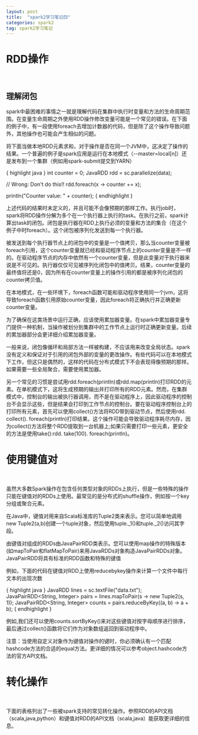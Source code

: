 ```yaml
---
layout: post
title:  "spark2学习笔记四"
categories: spark2
tag: spark2学习笔记
---
```


RDD操作
=======
<br />

理解闭包
-------

spark中最困难的事情之一就是理解代码在集群中执行时变量和方法的生命周期范围。在变量生命周期之外使用RDD操作修改变量可能是一个常见的错误。在下面的例子中，有一段使用foreach去增加计数器的代码，但是除了这个操作导致问题外，其他操作也可能会产生相似的问题。

将下面当做本地RDD元素求和，对于操作是否在同一个JVM中，这决定了操作的结果。一个普遍的例子是spark应用是运行在本地模式（--master=local[n]）还是发布到一个集群（例如用spark-submit提交到YARN）

{ highlight java }
int counter = 0;
JavaRDD<Integer> rdd = sc.parallelize(data);

// Wrong: Don't do this!!
rdd.foreach(x -> counter += x);

println("Counter value: " + counter);
{ endhighlight }

上述代码的结果时未定义的，并且可能不会像预期的那样工作。执行job时，spark将RDD操作分解为多个在一个执行器上执行的task。在执行之前，spark计算出task的闭包。闭包是执行器在RDD上执行必须的变量和方法的集合（在这个例子中时foreach）。这个闭包被序列化发送到每一个执行器。

被发送到每个执行器节点上的闭包中的变量是一个值拷贝，那么当counter变量被foreach引用，这个counter变量就已经和驱动程序节点上的counter变量是不一样的。在驱动程序节点的内存中依然有一个counter变量，但是此变量对于执行器来说是不可见的。执行器仅仅可见被序列化闭包中的值拷贝。结果，counter变量的最终值将还是0，因为所有在counter变量上的操作引用的都是被序列化闭包的counter拷贝值。

在本地模式，在一些环境下，foreach函数可能和驱动程序使用同一个jvm，这将导致foreach函数引用原始counter变量，因此foreach将正确执行并正确更新counter变量。

为了确保在这类场景中运行正确，应该使用累加器变量。在spark中累加器变量专门提供一种机制，当操作被划分到集群中的工作节点上运行时正确更新变量。后续的累加器部分会更详细介绍累加器变量。

一般来说，闭包像循环和局部方法一样被构建，不应该用来改变全局状态。spark没有定义和保证对于引用的闭包外部的变量的更改操作。有些代码可以在本地模式下工作，但这只是偶然的，这样的代码在分布式模式下不会表现得像预期的那样。如果需要一些全局聚合，需要使用累加器。

另一个常见的习惯是尝试用rdd.foreach(println)或rdd.map(println)打印RDD的元素。在单机模式下，这将生成预期的输出并打印所有的RDD元素。然而，在集群模式中，控制台的输出被执行器调用，而不是在驱动程序上，因此驱动程序的控制台不会显示这些，但是结果会打印到工作节点的控制台。要在驱动程序控制台上的打印所有元素，首先可以使用collect()方法将RDD带到驱动节点，然后使用rdd. collect(). foreach(println)打印结果。这个操作可能会导致驱动程序耗尽内存，因为collect()方法将整个RDD提取到一台机器上;如果只需要打印一些元素，更安全的方法是使用take():rdd. take(100). foreach(println)。

使用键值对
=======
<br />

虽然大多数Spark操作在包含任何类型对象的RDDs上执行，但是一些特殊的操作只能在键值对的RDDs上使用。最常见的是分布式的shuffle操作，例如按一个key分组或聚合元素。

在Java中，键值对用来自Scala标准库的Tuple2类来表示。您可以简单地调用new Tuple2(a,b)创建一个tuple对象，然后使用tuple._1()和tuple._2()访问其字段。

由键值对组成的RDDs由JavaPairRDD类表示。您可以使用map操作的特殊版本(如mapToPair和flatMapToPair)来用JavaRDDs对象构造JavaPairRDDs对象。JavaPairRDD将具有标准的RDD函数和特殊的键值

例如，下面的代码在键值对RDD上使用reducebykey操作来计算一个文件中每行文本的出现次数

{ highlight java }
JavaRDD<String> lines = sc.textFile("data.txt");
JavaPairRDD<String, Integer> pairs = lines.mapToPair(s -> new Tuple2(s, 1));
JavaPairRDD<String, Integer> counts = pairs.reduceByKey((a, b) -> a + b);
{ endhighlight }

例如,我们还可以使用counts.sortByKey()来对这些键值对按字母顺序进行排序，最后通过collect()函数将它们作为对象数组返回到驱动程序中。

注意：当使用自定义对象作为键值对操作的键时，你必须确认有一个匹配hashcode方法的合适的equal方法。更详细的情况可以参考object.hashcode方法的官方API文档。

转化操作
=======
<br />

下面的表格列出了一些被spark支持的常见转化操作。参照RDD的API文档（scala,java,python）和键值对RDD的API文档（scala,java）能获取更详细的信息。

